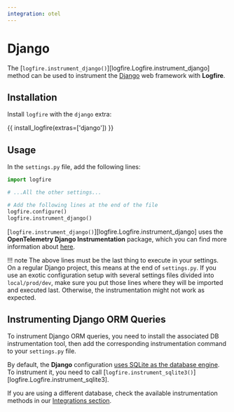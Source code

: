 ```yaml
---
integration: otel
---
```


# Django

The [`logfire.instrument_django()`][logfire.Logfire.instrument_django] method can be used to instrument the [Django][django] web framework with **Logfire**.

## Installation

Install `logfire` with the `django` extra:

{{ install_logfire(extras=['django']) }}

## Usage

In the `settings.py` file, add the following lines:

```py
import logfire

# ...All the other settings...

# Add the following lines at the end of the file
logfire.configure()
logfire.instrument_django()
```

[`logfire.instrument_django()`][logfire.Logfire.instrument_django] uses the
**OpenTelemetry Django Instrumentation** package,
which you can find more information about [here][opentelemetry-django].

!!! note
    The above lines must be the last thing to execute in your settings. On a regular Django project, this means
    at the end of `settings.py`. If you use an exotic configuration setup with several settings files divided into
    `local/prod/dev`, make sure you put those lines where they will be imported and executed last. Otherwise, the
    instrumentation might not work as expected.

## Instrumenting Django ORM Queries

To instrument Django ORM queries, you need to install the associated DB instrumentation tool, then add the corresponding instrumentation command to your ‍`settings.py` file.

By default, the **Django** configuration [uses SQLite as the database engine].
To instrument it, you need to call [`logfire.instrument_sqlite3()`][logfire.Logfire.instrument_sqlite3].

If you are using a different database, check the available instrumentation methods in our [Integrations section].

[django]: https://www.djangoproject.com/
[opentelemetry-django]: https://opentelemetry-python-contrib.readthedocs.io/en/latest/instrumentation/django/django.html
[django-instrumentor]: https://opentelemetry-python-contrib.readthedocs.io/en/latest/instrumentation/django/django.html#opentelemetry.instrumentation.django.DjangoInstrumentor
[uses SQLite as the database engine]: https://docs.djangoproject.com/en/dev/ref/settings/#databases
[Integrations section]: ../index.md
